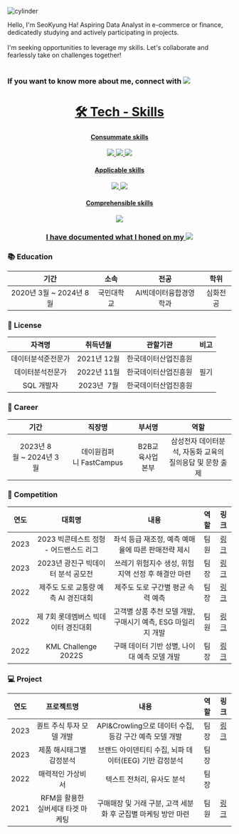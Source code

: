 ![cylinder](https://capsule-render.vercel.app/api?type=cylinder&color=auto&text=Welcome&fontAlignY=45&fontSize=40&height=150&animation=blinking&desc=This%20is%20SeoKyung'sGithub&descAlignY=70)


Hello, I'm SeoKyung Ha! Aspiring Data Analyst in e-commerce or finance, dedicatedly studying and actively participating in projects. <br><br>
I'm seeking opportunities to leverage my skills. Let's collaborate and fearlessly take on challenges together!<br><br>
### If you want to know more about me, connect with </span><a href="https://myslice.is/@HaSeoKyung" target="_blank"><img src="https://img.shields.io/badge/SLICE-002E5F?style=plastic&logo=NFC&color=black&logoColor=white&labelColor=black&link=https://myslice.is/@HaSeoKyung">

<div align=center><h1>🛠 Tech - Skills </h1></div>
<div align=center><h4> Consummate skills </h4></div>
<div align=center><img src="https://img.shields.io/badge/Python-3776AB?style=flat&logo=Python&logoColor=white"/> <img src="https://img.shields.io/badge/Jupyter-F37626?style=flat&logo=Jupyter&logoColor=white"/> 
<img src="https://img.shields.io/badge/Pandas-150458?style=flat-square&logo=Pandas&logoColor=white"></div>

<div align=center><h4> Applicable skills </h4></div>
<div align=center><img src="https://img.shields.io/badge/PyTorch-EE4C2C?style=flat&logo=PyTorch&logoColor=white"/>
<img src="https://img.shields.io/badge/SQL-4479A1?style=flat&logo=MySQL&logoColor=white"/></div>

<div align=center><h4> Comprehensible skills </h4></div>
<div align=center><img src="https://img.shields.io/badge/Streamlit-FF4B4B?style=flat-square&logo=Streamlit&logoColor=white"/></div>

<div align=center><h3>I have documented what I honed on my   <a href="https://blinding.tistory.com/" target="_blank"><img src="https://img.shields.io/badge/Tistory-000000?style=flat-square&logo=Tistory&logoColor=white&link=https://blinding.tistory.com/"/></a></h3></div>

### 📚 Education
|기간|소속|전공|학위|
|:---:|:---:|:---:|:---:|
|2020년&#160;3월&#160;~&#160;2024년&#160;8월|국민대학교|AI빅데이터융합경영학과|심화전공|

### 📜 License
|자격명|취득년월|관할기관|비고|
|:---:|:---:|:---:|:---:|
|데이터분석준전문가|2021년&#160;12월|한국데이터산업진흥원|&#160;&#160;|
|데이터분석전문가|2022년&#160;11월|한국데이터산업진흥원|필기|
|SQL&#160;개발자|2023년&#160;&#160;7월|한국데이터산업진흥원|&#160;&#160;|


### 💼 Career
|기간|직장명|부서명|역할|
|:---:|:---:|:---:|:---:|
|2023년&#160;8월&#160;~&#160;2024년&#160;3월|데이원컴퍼니&#160;FastCampus|B2B교육사업본부|삼성전자 데이터분석, 자동화 교육의 질의응답 및 문항 출제|

### 🏅 Competition

|연도|대회명|내용|역할|링크|
| :------: | :------: | :------: | :------: | :------: |
| 2023 | 2023 빅콘테스트 정형 - 어드밴스드 리그 | 좌석 등급 재조정, 예측 예매율에 따른 판매전략 제시 | 팀원 | [링크](https://github.com/HASEOKYUNG/2023_Bigcontest) |
| 2023 | 2023년 광진구 빅데이터 분석 공모전 | 쓰레기 위험지수 생성, 위험지역 선정 후 해결안 마련 | 팀장 | [링크](https://github.com/HASEOKYUNG/2023_Gwangjingu_BigdataContest) |
| 2022 | 제주도 도로 교통량 예측 AI 경진대회 | 제주도 도로 구간별 평균 속력 예측 | 팀장 | [링크](https://github.com/HASEOKYUNG/Dacon-JejuIsland-RoadTrafficPrediction) |
| 2022 | 제 7회 롯데멤버스 빅데이터 경진대회 | 고객별 상품 추천 모델 개발, 구매시기 예측, ESG 마일리지 개발 | 팀원 | [링크](https://github.com/HASEOKYUNG/7th-LOTTEMembers-BigDataCompetition) |
| 2022 | KML Challenge 2022S | 구매 데이터 기반 성별, 나이대 예측 모델 개발 | 팀장 | [링크](https://github.com/HASEOKYUNG/2022S_KaggleKMLChallenge) |

### 💻  Project


|연도|프로젝트명|내용|역할|링크|
| :------: | :------: | :------: | :------: | :------: |
| 2023 | 퀀트 주식 투자 모델 개발 | API&Crowling으로 데이터 수집, 등감 구간 예측 모델 개발 | 팀장 | [링크](https://github.com/HASEOKYUNG/Quantitative_Stock_Investment) |
| 2023 | 제품 해시태그별 감정분석 | 브랜드 아이덴티티 수집, 뇌파 데이터(EEG) 기반 감정분석 | 팀장 |  |
| 2022 | 매력적인 가상비서 | 텍스트 전처리, 유사도 분석 | 팀장 | |
| 2021 | RFM을 활용한 실버세대 타겟 마케팅 | 구매매장 및 거래 구분, 고객 세분화 후 군집별 마케팅 방안 마련  | 팀원 | [링크](https://github.com/HASEOKYUNG/CRM_for_SilverGeneration) |
